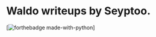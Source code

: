 # Waldo writeups by Seyptoo.

[![forthebadge made-with-python](http://image.noelshack.com/fichiers/2019/02/2/1546971003-capture-du-2019-01-08-19-09-54.png)]
